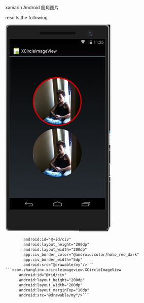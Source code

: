 xamarin Android 圆角图片

results the following  

 ![image](https://github.com/zhanglinx/XCircleImageView/blob/master/XCircleImageView/screen/my.png)
 
```<com.zhanglinx.xcircleimageview.XCircleImageView
        android:id="@+id/civ"
        android:layout_height="200dp"
        android:layout_width="200dp"
        app:civ_border_color="@android:color/holo_red_dark"
        app:civ_border_width="5dp"
        android:src="@drawable/my"/>```
```<com.zhanglinx.xcircleimageview.XCircleImageView
      android:id="@+id/civ"
      android:layout_height="200dp"
      android:layout_width="200dp"
      android:layout_marginTop="10dp"
      android:src="@drawable/my"/>```
